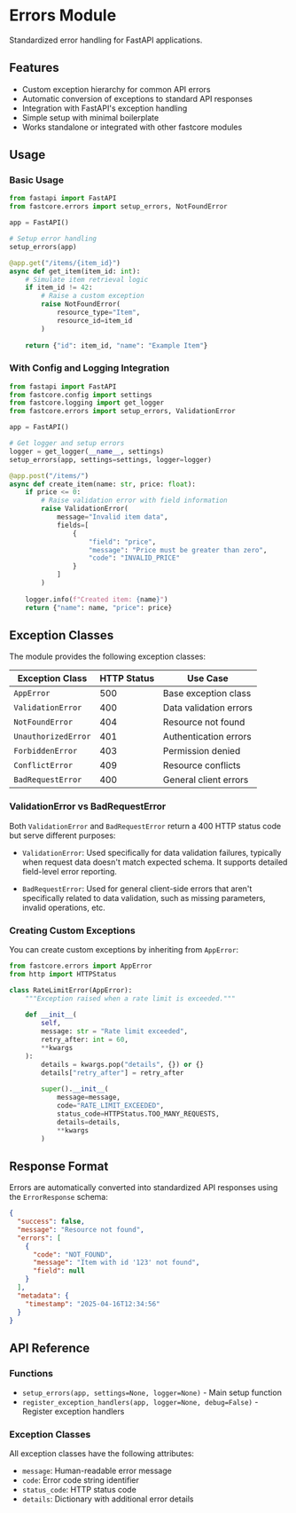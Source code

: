# Errors Module

Standardized error handling for FastAPI applications.

## Features

- Custom exception hierarchy for common API errors
- Automatic conversion of exceptions to standard API responses
- Integration with FastAPI's exception handling
- Simple setup with minimal boilerplate
- Works standalone or integrated with other fastcore modules

## Usage

### Basic Usage

```python
from fastapi import FastAPI
from fastcore.errors import setup_errors, NotFoundError

app = FastAPI()

# Setup error handling
setup_errors(app)

@app.get("/items/{item_id}")
async def get_item(item_id: int):
    # Simulate item retrieval logic
    if item_id != 42:
        # Raise a custom exception
        raise NotFoundError(
            resource_type="Item", 
            resource_id=item_id
        )
    
    return {"id": item_id, "name": "Example Item"}
```

### With Config and Logging Integration

```python
from fastapi import FastAPI
from fastcore.config import settings
from fastcore.logging import get_logger
from fastcore.errors import setup_errors, ValidationError

app = FastAPI()

# Get logger and setup errors
logger = get_logger(__name__, settings)
setup_errors(app, settings=settings, logger=logger)

@app.post("/items/")
async def create_item(name: str, price: float):
    if price <= 0:
        # Raise validation error with field information
        raise ValidationError(
            message="Invalid item data",
            fields=[
                {
                    "field": "price",
                    "message": "Price must be greater than zero",
                    "code": "INVALID_PRICE"
                }
            ]
        )
    
    logger.info(f"Created item: {name}")
    return {"name": name, "price": price}
```

## Exception Classes

The module provides the following exception classes:

| Exception Class | HTTP Status | Use Case |
|----------------|-------------|----------|
| `AppError` | 500 | Base exception class |
| `ValidationError` | 400 | Data validation errors |
| `NotFoundError` | 404 | Resource not found |
| `UnauthorizedError` | 401 | Authentication errors |
| `ForbiddenError` | 403 | Permission denied |
| `ConflictError` | 409 | Resource conflicts |
| `BadRequestError` | 400 | General client errors |

### ValidationError vs BadRequestError

Both `ValidationError` and `BadRequestError` return a 400 HTTP status code but serve different purposes:

- `ValidationError`: Used specifically for data validation failures, typically when request data doesn't match expected schema. It supports detailed field-level error reporting.

- `BadRequestError`: Used for general client-side errors that aren't specifically related to data validation, such as missing parameters, invalid operations, etc.

### Creating Custom Exceptions

You can create custom exceptions by inheriting from `AppError`:

```python
from fastcore.errors import AppError
from http import HTTPStatus

class RateLimitError(AppError):
    """Exception raised when a rate limit is exceeded."""
    
    def __init__(
        self,
        message: str = "Rate limit exceeded",
        retry_after: int = 60,
        **kwargs
    ):
        details = kwargs.pop("details", {}) or {}
        details["retry_after"] = retry_after
        
        super().__init__(
            message=message,
            code="RATE_LIMIT_EXCEEDED",
            status_code=HTTPStatus.TOO_MANY_REQUESTS,
            details=details,
            **kwargs
        )
```

## Response Format

Errors are automatically converted into standardized API responses using the `ErrorResponse` schema:

```json
{
  "success": false,
  "message": "Resource not found",
  "errors": [
    {
      "code": "NOT_FOUND",
      "message": "Item with id '123' not found",
      "field": null
    }
  ],
  "metadata": {
    "timestamp": "2025-04-16T12:34:56"
  }
}
```

## API Reference

### Functions

- `setup_errors(app, settings=None, logger=None)` - Main setup function
- `register_exception_handlers(app, logger=None, debug=False)` - Register exception handlers

### Exception Classes

All exception classes have the following attributes:
- `message`: Human-readable error message
- `code`: Error code string identifier
- `status_code`: HTTP status code
- `details`: Dictionary with additional error details